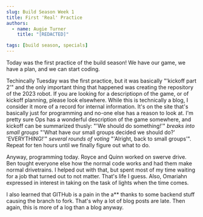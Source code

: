 ```yaml
---
slug: Build Season Week 1
title: First 'Real' Practice
authors:
  - name: Augie Turner
    title: "[REDACTED]"

tags: [build season, specials]
---
```


Today was the first practice of the build season! We have our game, we have a plan, and we can start coding.

Techincally Tuesday was the first practice, but it was basically "'kickoff part 2'" and the only important thing that happened was creating the repository of the 2023 robot. If you are looking for a descriptiopn of the game, or of kickoff planning, please look elsewhere. While this is technically a blog, I consider it more of a record for internal information. It's on the site that's basically just for programming and no-one else has a reason to look at. I'm pretty sure Ops has a wonderful description of the game somewhere, and kickoff can be summarized thusly: "'We should do something!'" *breaks into small groups* "'What have our small groups decided we should do?' 'EVERYTHING!'" *several rounds of voting* "'Alright, back to small groups'". Repeat for ten hours until we finally figure out what to do.

Anyway, programming today. Royce and Quinn worked on swerve drive. Ben tought everyone else how the normal code works and had them make normal drivetrains. I helped out with that, but spent most of my time waiting for a job that turned out to not matter. That's life I guess. Also, Omariahn expressed in interest in taking on the task of lights when the time comes.

I also learned that GITHub is a pain in the a** thanks to some backend stuff causing the branch to fork. That's why a lot of blog posts are late. Then again, this is more of a log than a blog anyway.